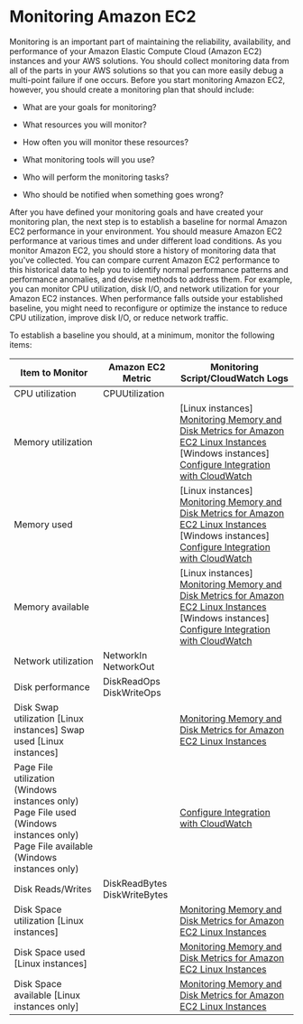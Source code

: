# Monitoring Amazon EC2<a name="monitoring_ec2"></a>

Monitoring is an important part of maintaining the reliability, availability, and performance of your Amazon Elastic Compute Cloud \(Amazon EC2\) instances and your AWS solutions\. You should collect monitoring data from all of the parts in your AWS solutions so that you can more easily debug a multi\-point failure if one occurs\. Before you start monitoring Amazon EC2, however, you should create a monitoring plan that should include:

+ What are your goals for monitoring?

+ What resources you will monitor?

+ How often you will monitor these resources?

+ What monitoring tools will you use?

+ Who will perform the monitoring tasks?

+ Who should be notified when something goes wrong? 

After you have defined your monitoring goals and have created your monitoring plan, the next step is to establish a baseline for normal Amazon EC2 performance in your environment\. You should measure Amazon EC2 performance at various times and under different load conditions\. As you monitor Amazon EC2, you should store a history of monitoring data that you've collected\. You can compare current Amazon EC2 performance to this historical data to help you to identify normal performance patterns and performance anomalies, and devise methods to address them\. For example, you can monitor CPU utilization, disk I/O, and network utilization for your Amazon EC2 instances\. When performance falls outside your established baseline, you might need to reconfigure or optimize the instance to reduce CPU utilization, improve disk I/O, or reduce network traffic\.

To establish a baseline you should, at a minimum, monitor the following items:


| Item to Monitor | Amazon EC2 Metric | Monitoring Script/CloudWatch Logs | 
| --- | --- | --- | 
|  CPU utilization  |  CPUUtilization  |  | 
|  Memory utilization  |  |  \[Linux instances\] [Monitoring Memory and Disk Metrics for Amazon EC2 Linux Instances](http://docs.aws.amazon.com/AWSEC2/latest/UserGuide/mon-scripts.html) \[Windows instances\] [Configure Integration with CloudWatch](http://docs.aws.amazon.com/AWSEC2/latest/WindowsGuide/send_logs_to_cwl_instances.html#ec2-configuration-cwl)  | 
|  Memory used  |  |  \[Linux instances\] [Monitoring Memory and Disk Metrics for Amazon EC2 Linux Instances](http://docs.aws.amazon.com/AWSEC2/latest/UserGuide/mon-scripts.html) \[Windows instances\] [Configure Integration with CloudWatch](http://docs.aws.amazon.com/AWSEC2/latest/WindowsGuide/send_logs_to_cwl_instances.html#ec2-configuration-cwl)  | 
|  Memory available  |  |  \[Linux instances\] [Monitoring Memory and Disk Metrics for Amazon EC2 Linux Instances](http://docs.aws.amazon.com/AWSEC2/latest/UserGuide/mon-scripts.html) \[Windows instances\] [Configure Integration with CloudWatch](http://docs.aws.amazon.com/AWSEC2/latest/WindowsGuide/send_logs_to_cwl_instances.html#ec2-configuration-cwl)  | 
|  Network utilization  |  NetworkIn NetworkOut  |  | 
|  Disk performance  |  DiskReadOps DiskWriteOps  |  | 
|  Disk Swap utilization \[Linux instances\] Swap used \[Linux instances\]  |  |  [Monitoring Memory and Disk Metrics for Amazon EC2 Linux Instances](http://docs.aws.amazon.com/AWSEC2/latest/UserGuide/mon-scripts.html)  | 
|  Page File utilization \(Windows instances only\) Page File used \(Windows instances only\) Page File available \(Windows instances only\)  |  |  [Configure Integration with CloudWatch](http://docs.aws.amazon.com/AWSEC2/latest/WindowsGuide/send_logs_to_cwl_instances.html#ec2-configuration-cwl)  | 
|  Disk Reads/Writes  |  DiskReadBytes DiskWriteBytes  |  | 
|  Disk Space utilization \[Linux instances\]  |  |  [Monitoring Memory and Disk Metrics for Amazon EC2 Linux Instances](http://docs.aws.amazon.com/AWSEC2/latest/UserGuide/mon-scripts.html)  | 
|  Disk Space used \[Linux instances\]  |  |  [Monitoring Memory and Disk Metrics for Amazon EC2 Linux Instances](http://docs.aws.amazon.com/AWSEC2/latest/UserGuide/mon-scripts.html)  | 
|  Disk Space available \[Linux instances only\]  |  |  [Monitoring Memory and Disk Metrics for Amazon EC2 Linux Instances](http://docs.aws.amazon.com/AWSEC2/latest/UserGuide/mon-scripts.html)  | 